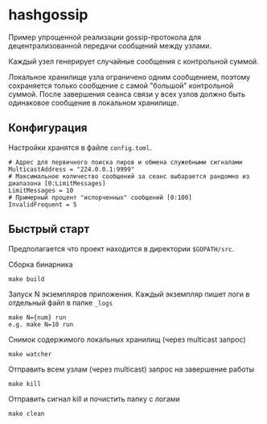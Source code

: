 # hashgossip

Пример упрощенной реализации gossip-протокола для децентрализованной передачи сообщений между узлами.

Каждый узел генерирует случайные сообщения с контрольной суммой.

Локальное хранилище узла ограничено одним сообщением, поэтому сохраняется только сообщение с самой "большой" контрольной суммой. После завершения сеанса связи у всех узлов должно быть одинаковое сообщение в локальном хранилище.

## Конфигурация
Настройки хранятся в файле `config.toml`.

    # Адрес для первичного поиска пиров и обмена служебными сигналами
    MulticastAddress = "224.0.0.1:9999"
    # Максимальное количество сообщений за сеанс выбарается рандомно из диапазона [0:LimitMessages]
    LimitMessages = 10
    # Примерный процент "испорченных" сообщений [0:100]
    InvalidFrequent = 5

## Быстрый старт
Предполагается что проект находится в директории `$GOPATH/src`.

Сборка бинарника

	make build

Запуск N экземпляров приложения. Каждый экземпляр пишет логи в отдельный файл в папке `_logs`
	          
	make N={num} run
	e.g. make N=10 run

Снимок содержимого локальных хранилищ (через multicast запрос) 
    
    make watcher
    
Отправить всем узлам (через multicast) запрос на завершение работы
	
	make kill

Отправить сигнал kill и почистить папку с логами

	make clean

